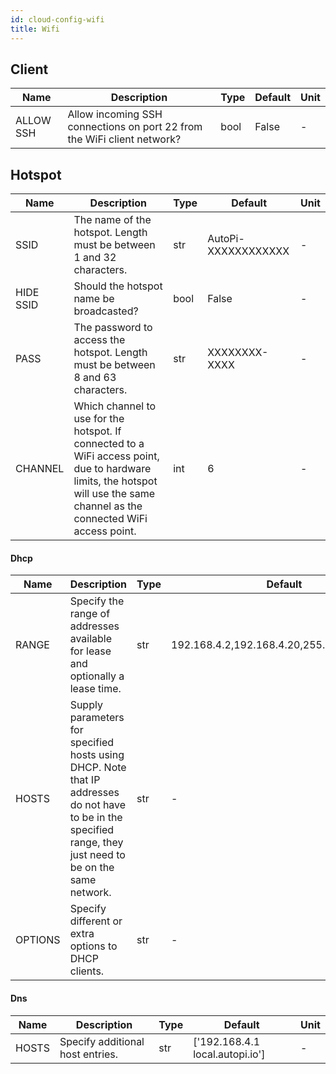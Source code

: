 ```yaml
---
id: cloud-config-wifi
title: Wifi
---
```


## Client

| Name | Description | Type | Default | Unit |
| ------ | ------ | ------ | ------ | ------ |
| ALLOW SSH | Allow incoming SSH connections on port 22 from the WiFi client network? | bool | False | - |

## Hotspot

| Name | Description | Type | Default | Unit |
| ------ | ------ | ------ | ------ | ------ |
| SSID | The name of the hotspot. Length must be between 1 and 32 characters. | str | AutoPi-XXXXXXXXXXXX | - |
| HIDE SSID | Should the hotspot name be broadcasted? | bool | False | - |
| PASS | The password to access the hotspot. Length must be between 8 and 63 characters. | str | XXXXXXXX-XXXX | - |
| CHANNEL | Which channel to use for the hotspot. If connected to a WiFi access point, due to hardware limits, the hotspot will use the same channel as the connected WiFi access point. | int | 6 | - |

#### Dhcp

| Name | Description | Type | Default | Unit |
| ------ | ------ | ------ | ------ | ------ |
| RANGE | Specify the range of addresses available for lease and optionally a lease time. | str | 192.168.4.2,192.168.4.20,255.255.255.0,24h | - |
| HOSTS | Supply parameters for specified hosts using DHCP. Note that IP addresses do not have to be in the specified range, they just need to be on the same network. | str | - | - |
| OPTIONS | Specify different or extra options to DHCP clients. | str | - | - |

#### Dns

| Name | Description | Type | Default | Unit |
| ------ | ------ | ------ | ------ | ------ |
| HOSTS | Specify additional host entries. | str | ['192.168.4.1 local.autopi.io'] | - |
